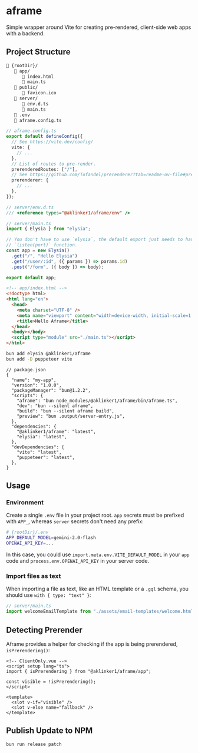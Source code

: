 # aframe

Simple wrapper around Vite for creating pre-rendered, client-side web apps with a backend.

## Project Structure

<!-- prettier-ignore -->
```html
📂 {rootDir}/
   📁 app/
      📄 index.html
      📄 main.ts
   📁 public/
      📄 favicon.ico
   📁 server/
      📄 env.d.ts
      📄 main.ts
   📄 .env
   📄 aframe.config.ts
```

```ts
// aframe.config.ts
export default defineConfig({
  // See https://vite.dev/config/
  vite: {
    // ...
  },
  // List of routes to pre-render.
  prerenderedRoutes: ["/"],
  // See https://github.com/Tofandel/prerenderer?tab=readme-ov-file#prerenderer-options
  prerenderer: {
    // ...
  },
});
```

```ts
// server/env.d.ts
/// <reference types="@aklinker1/aframe/env" />
```

```ts
// server/main.ts
import { Elysia } from "elysia";

// You don't have to use `elysia`, the default export just needs to have a
// `listen(port)` function.
const app = new Elysia()
  .get("/", "Hello Elysia")
  .get("/user/:id", ({ params }) => params.id)
  .post("/form", ({ body }) => body);

export default app;
```

```html
<!-- app/index.html -->
<!doctype html>
<html lang="en">
  <head>
    <meta charset="UTF-8" />
    <meta name="viewport" content="width=device-width, initial-scale=1.0" />
    <title>Hello Aframe</title>
  </head>
  <body></body>
  <script type="module" src="./main.ts"></script>
</html>
```

```sh
bun add elysia @aklinker1/aframe
bun add -D puppeteer vite
```

```jsonc
// package.json
{
  "name": "my-app",
  "version": "1.0.0",
  "packageManager": "bun@1.2.2",
  "scripts": {
    "aframe": "bun node_modules/@aklinker1/aframe/bin/aframe.ts",
    "dev": "bun --silent aframe",
    "build": "bun --silent aframe build",
    "preview": "bun .output/server-entry.js",
  },
  "dependencies": {
    "@aklinker1/aframe": "latest",
    "elysia": "latest",
  },
  "devDependencies": {
    "vite": "latest",
    "puppeteer": "latest",
  },
}
```

## Usage

### Environment

Create a single `.env` file in your project root. `app` secrets must be prefixed with `APP_`, whereas `server` secrets don't need any prefix:

```sh
# {rootDir}/.env
APP_DEFAULT_MODEL=gemini-2.0-flash
OPENAI_API_KEY=...
```

In this case, you could use `import.meta.env.VITE_DEFAULT_MODEL` in your `app` code and `process.env.OPENAI_API_KEY` in your server code.

### Import files as text

When importing a file as text, like an HTML template or a `.gql` schema, you should use `with { type: "text"
 }`:

```ts
// server/main.ts
import welcomeEmailTemplate from "./assets/email-templates/welcome.html" with { type: "text" };
```

## Detecting Prerender

Aframe provides a helper for checking if the app is being prerendered, `isPrerendering()`:

```vue
<!-- ClientOnly.vue -->
<script setup lang="ts">
import { isPrerendering } from "@aklinker1/aframe/app";

const visible = !isPrerendering();
</script>

<template>
  <slot v-if="visible" />
  <slot v-else name="fallback" />
</template>
```

## Publish Update to NPM

```sh
bun run release patch
```
